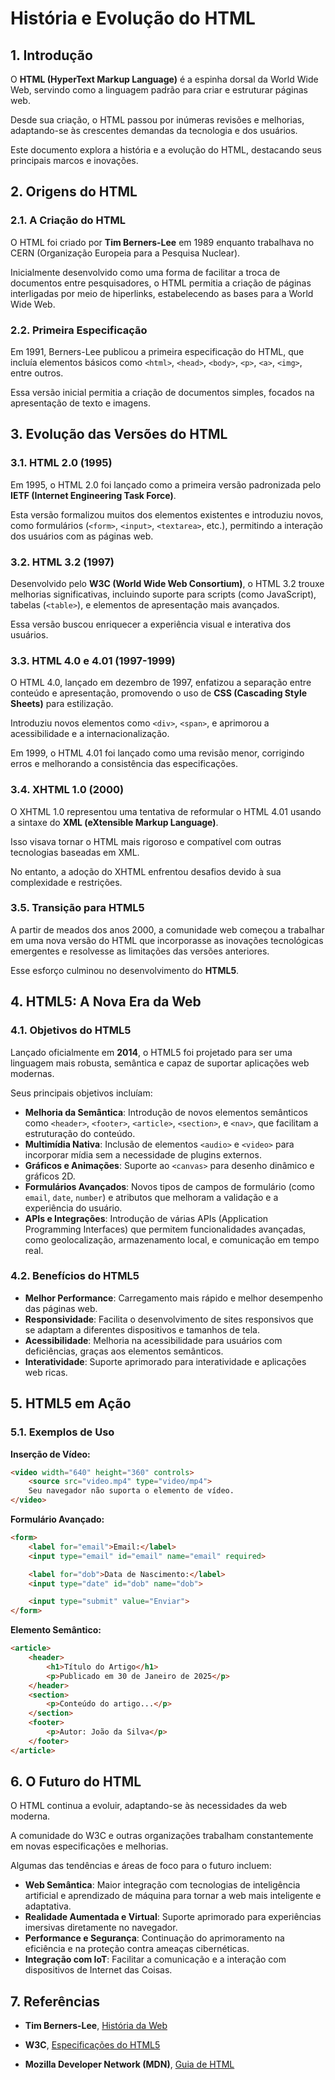 # História e Evolução do HTML

## 1. Introdução

O **HTML (HyperText Markup Language)** é a espinha dorsal da World Wide Web, servindo como a linguagem padrão para criar e estruturar páginas web. 

Desde sua criação, o HTML passou por inúmeras revisões e melhorias, adaptando-se às crescentes demandas da tecnologia e dos usuários. 

Este documento explora a história e a evolução do HTML, destacando seus principais marcos e inovações.

## 2. Origens do HTML

### 2.1. A Criação do HTML

O HTML foi criado por **Tim Berners-Lee** em 1989 enquanto trabalhava no CERN (Organização Europeia para a Pesquisa Nuclear). 

Inicialmente desenvolvido como uma forma de facilitar a troca de documentos entre pesquisadores, o HTML permitia a criação de páginas interligadas por meio de hiperlinks, estabelecendo as bases para a World Wide Web.

### 2.2. Primeira Especificação

Em 1991, Berners-Lee publicou a primeira especificação do HTML, que incluía elementos básicos como `<html>`, `<head>`, `<body>`, `<p>`, `<a>`, `<img>`, entre outros. 

Essa versão inicial permitia a criação de documentos simples, focados na apresentação de texto e imagens.

## 3. Evolução das Versões do HTML

### 3.1. HTML 2.0 (1995)

Em 1995, o HTML 2.0 foi lançado como a primeira versão padronizada pelo **IETF (Internet Engineering Task Force)**. 

Esta versão formalizou muitos dos elementos existentes e introduziu novos, como formulários (`<form>`, `<input>`, `<textarea>`, etc.), permitindo a interação dos usuários com as páginas web.

### 3.2. HTML 3.2 (1997)

Desenvolvido pelo **W3C (World Wide Web Consortium)**, o HTML 3.2 trouxe melhorias significativas, incluindo suporte para scripts (como JavaScript), tabelas (`<table>`), e elementos de apresentação mais avançados. 

Essa versão buscou enriquecer a experiência visual e interativa dos usuários.

### 3.3. HTML 4.0 e 4.01 (1997-1999)

O HTML 4.0, lançado em dezembro de 1997, enfatizou a separação entre conteúdo e apresentação, promovendo o uso de **CSS (Cascading Style Sheets)** para estilização. 


Introduziu novos elementos como `<div>`, `<span>`, e aprimorou a acessibilidade e a internacionalização.

Em 1999, o HTML 4.01 foi lançado como uma revisão menor, corrigindo erros e melhorando a consistência das especificações.

### 3.4. XHTML 1.0 (2000)

O XHTML 1.0 representou uma tentativa de reformular o HTML 4.01 usando a sintaxe do **XML (eXtensible Markup Language)**. 

Isso visava tornar o HTML mais rigoroso e compatível com outras tecnologias baseadas em XML. 

No entanto, a adoção do XHTML enfrentou desafios devido à sua complexidade e restrições.

### 3.5. Transição para HTML5

A partir de meados dos anos 2000, a comunidade web começou a trabalhar em uma nova versão do HTML que incorporasse as inovações tecnológicas emergentes e resolvesse as limitações das versões anteriores. 

Esse esforço culminou no desenvolvimento do **HTML5**.

## 4. HTML5: A Nova Era da Web

### 4.1. Objetivos do HTML5

Lançado oficialmente em **2014**, o HTML5 foi projetado para ser uma linguagem mais robusta, semântica e capaz de suportar aplicações web modernas. 

Seus principais objetivos incluíam:

- **Melhoria da Semântica**: Introdução de novos elementos semânticos como `<header>`, `<footer>`, `<article>`, `<section>`, e `<nav>`, que facilitam a estruturação do conteúdo.
- **Multimídia Nativa**: Inclusão de elementos `<audio>` e `<video>` para incorporar mídia sem a necessidade de plugins externos.
- **Gráficos e Animações**: Suporte ao `<canvas>` para desenho dinâmico e gráficos 2D.
- **Formulários Avançados**: Novos tipos de campos de formulário (como `email`, `date`, `number`) e atributos que melhoram a validação e a experiência do usuário.
- **APIs e Integrações**: Introdução de várias APIs (Application Programming Interfaces) que permitem funcionalidades avançadas, como geolocalização, armazenamento local, e comunicação em tempo real.

### 4.2. Benefícios do HTML5

- **Melhor Performance**: Carregamento mais rápido e melhor desempenho das páginas web.
- **Responsividade**: Facilita o desenvolvimento de sites responsivos que se adaptam a diferentes dispositivos e tamanhos de tela.
- **Acessibilidade**: Melhoria na acessibilidade para usuários com deficiências, graças aos elementos semânticos.
- **Interatividade**: Suporte aprimorado para interatividade e aplicações web ricas.

## 5. HTML5 em Ação

### 5.1. Exemplos de Uso

**Inserção de Vídeo:**
```html
<video width="640" height="360" controls>
    <source src="video.mp4" type="video/mp4">
    Seu navegador não suporta o elemento de vídeo.
</video>
```

**Formulário Avançado:**
```html
<form>
    <label for="email">Email:</label>
    <input type="email" id="email" name="email" required>

    <label for="dob">Data de Nascimento:</label>
    <input type="date" id="dob" name="dob">

    <input type="submit" value="Enviar">
</form>
```

**Elemento Semântico:**
```html
<article>
    <header>
        <h1>Título do Artigo</h1>
        <p>Publicado em 30 de Janeiro de 2025</p>
    </header>
    <section>
        <p>Conteúdo do artigo...</p>
    </section>
    <footer>
        <p>Autor: João da Silva</p>
    </footer>
</article>
```

## 6. O Futuro do HTML

O HTML continua a evoluir, adaptando-se às necessidades da web moderna. 

A comunidade do W3C e outras organizações trabalham constantemente em novas especificações e melhorias. 

Algumas das tendências e áreas de foco para o futuro incluem:

- **Web Semântica**: Maior integração com tecnologias de inteligência artificial e aprendizado de máquina para tornar a web mais inteligente e adaptativa.
- **Realidade Aumentada e Virtual**: Suporte aprimorado para experiências imersivas diretamente no navegador.
- **Performance e Segurança**: Continuação do aprimoramento na eficiência e na proteção contra ameaças cibernéticas.
- **Integração com IoT**: Facilitar a comunicação e a interação com dispositivos de Internet das Coisas.

## 7. Referências

- **Tim Berners-Lee**, [História da Web](https://www.w3.org/History.html)
- **W3C**, [Especificações do HTML5](https://www.w3.org/TR/html5/)

-  **Mozilla Developer Network (MDN)**, [Guia de HTML](https://developer.mozilla.org/pt-BR/docs/Web/HTML)